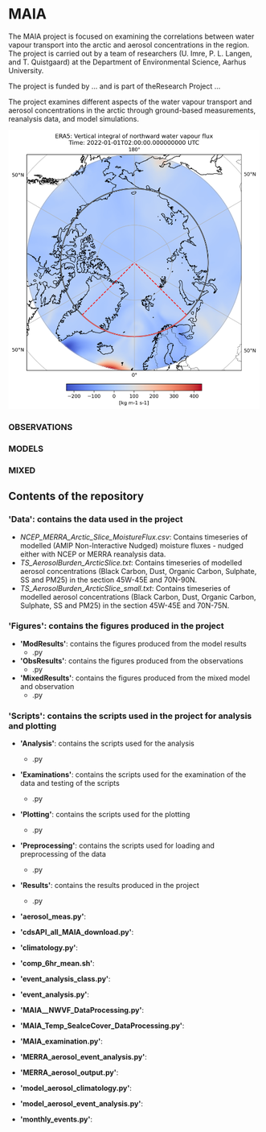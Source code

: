# MAIA

The MAIA project is focused on examining the correlations between water vapour transport into the arctic and aerosol concentrations in the region. The project is carried out by a team of researchers (U. Imre, P. L. Langen, and T. Quistgaard) at the Department of Environmental Science, Aarhus University.

The project is funded by ... and is part of theResearch Project ...

The project examines different aspects of the water vapour transport and aerosol concentrations in the arctic through ground-based measurements, reanalysis data, and model simulations.


<img src="Figures/MAIA_NWVF_single_timestep.png" alt="alt text" width="500">

<!---
![alt text](Figures/MAIA_NWVF_single_timestep.png)
-->


### OBSERVATIONS

### MODELS

### MIXED



## Contents of the repository

### 'Data\': contains the data used in the project
- *NCEP_MERRA_Arctic_Slice_MoistureFlux.csv*: Contains timeseries of modelled (AMIP Non-Interactive Nudged) moisture fluxes - nudged either with NCEP or MERRA reanalysis data.
- *TS_AerosolBurden_ArcticSlice.txt*: Contains timeseries of modelled aerosol concentrations (Black Carbon, Dust, Organic Carbon, Sulphate, SS and PM25) in the section 45W-45E and 70N-90N.
- *TS_AerosolBurden_ArcticSlice_small.txt*: Contains timeseries of modelled aerosol concentrations (Black Carbon, Dust, Organic Carbon, Sulphate, SS and PM25) in the section 45W-45E and 70N-75N. 

### 'Figures\': contains the figures produced in the project

- **'ModResults\'**: contains the figures produced from the model results
    - .py
- **'ObsResults\'**: contains the figures produced from the observations
    - .py
- **'MixedResults\'**: contains the figures produced from the mixed model and observation
    - .py

### **'Scripts\'**: contains the scripts used in the project for analysis and plotting

- **'Analysis\'**: contains the scripts used for the analysis
    - .py
- **'Examinations\'**: contains the scripts used for the examination of the data and testing of the scripts
    - .py
- **'Plotting\'**: contains the scripts used for the plotting
    - .py
- **'Preprocessing\'**: contains the scripts used for loading and preprocessing of the data
    - .py
- **'Results\'**: contains the results produced in the project
    - .py





- **'aerosol_meas.py'**:
- **'cdsAPI_all_MAIA_download.py'**:
- **'climatology.py'**:
- **'comp_6hr_mean.sh'**:
- **'event_analysis_class.py'**:
- **'event_analysis.py'**:
- **'MAIA__NWVF_DataProcessing.py'**:
- **'MAIA_Temp_SeaIceCover_DataProcessing.py'**:
- **'MAIA_examination.py'**:
- **'MERRA_aerosol_event_analysis.py'**:
- **'MERRA_aerosol_output.py'**:
- **'model_aerosol_climatology.py'**:
- **'model_aerosol_event_analysis.py'**:
- **'monthly_events.py'**:
